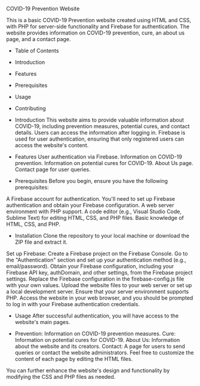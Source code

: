 COVID-19 Prevention Website

This is a basic COVID-19 Prevention website created using HTML and CSS, with PHP for server-side functionality and Firebase for authentication. The website provides information on COVID-19 prevention, cure, an about us page, and a contact page.

* Table of Contents
- Introduction
- Features
- Prerequisites
- Usage
- Contributing

- Introduction
This website aims to provide valuable information about COVID-19, including prevention measures, potential cures, and contact details. Users can access the information after logging in. Firebase is used for user authentication, ensuring that only registered users can access the website's content.

- Features
User authentication via Firebase.
Information on COVID-19 prevention.
Information on potential cures for COVID-19.
About Us page.
Contact page for user queries.

- Prerequisites
Before you begin, ensure you have the following prerequisites:

A Firebase account for authentication. You'll need to set up Firebase authentication and obtain your Firebase configuration.
A web server environment with PHP support.
A code editor (e.g., Visual Studio Code, Sublime Text) for editing HTML, CSS, and PHP files.
Basic knowledge of HTML, CSS, and PHP.

- Installation
Clone the repository to your local machine or download the ZIP file and extract it.

Set up Firebase:
Create a Firebase project on the Firebase Console.
Go to the "Authentication" section and set up your authentication method (e.g., email/password).
Obtain your Firebase configuration, including your Firebase API key, authDomain, and other settings, from the Firebase project settings.
Replace the Firebase configuration in the firebase-config.js file with your own values.
Upload the website files to your web server or set up a local development server.
Ensure that your server environment supports PHP.
Access the website in your web browser, and you should be prompted to log in with your Firebase authentication credentials.

- Usage
After successful authentication, you will have access to the website's main pages.

- Prevention: 
Information on COVID-19 prevention measures.
Cure: Information on potential cures for COVID-19.
About Us: Information about the website and its creators.
Contact: A page for users to send queries or contact the website administrators.
Feel free to customize the content of each page by editing the HTML files.

You can further enhance the website's design and functionality by modifying the CSS and PHP files as needed.
